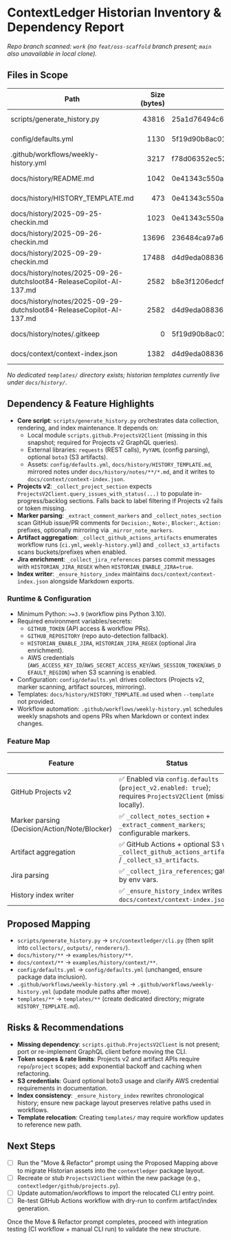 # ContextLedger Historian Inventory & Dependency Report

_Repo branch scanned: `work` (no `feat/oss-scaffold` branch present; `main` also unavailable in local clone)._ 

## Files in Scope

| Path | Size (bytes) | Last Commit | Commit Date |
| --- | ---: | --- | --- |
| scripts/generate_history.py | 43816 | 25a1d76494c627468efbfd1fc7dae1d54feae797 | 2025-09-30T12:33:06-07:00 |
| config/defaults.yml | 1130 | 5f19d90b8ac01c8c34bc8714083c9ce5f9640326 | 2025-09-26T11:16:31-07:00 |
| .github/workflows/weekly-history.yml | 3217 | f78d06352ec527ebc397c54a59b5c87515226f60 | 2025-09-26T13:56:13-07:00 |
| docs/history/README.md | 1042 | 0e41343c550ad95eabead4727f2959d4a7058f48 | 2025-09-26T10:55:11-07:00 |
| docs/history/HISTORY_TEMPLATE.md | 473 | 0e41343c550ad95eabead4727f2959d4a7058f48 | 2025-09-26T10:55:11-07:00 |
| docs/history/2025-09-25-checkin.md | 1023 | 0e41343c550ad95eabead4727f2959d4a7058f48 | 2025-09-26T10:55:11-07:00 |
| docs/history/2025-09-26-checkin.md | 13696 | 236484ca97a620b4c222e4ebb4cad80bbfa047db | 2025-09-26T14:56:03-07:00 |
| docs/history/2025-09-29-checkin.md | 17488 | d4d9eda08836c72a84529c30f34b9c2715651a84 | 2025-09-29T10:14:38-07:00 |
| docs/history/notes/2025-09-26-dutchsloot84-ReleaseCopilot-AI-137.md | 2582 | b8e3f1206edcf20964093e626ddf51449fd218d5 | 2025-09-26T21:59:45+00:00 |
| docs/history/notes/2025-09-29-dutchsloot84-ReleaseCopilot-AI-137.md | 2582 | d4d9eda08836c72a84529c30f34b9c2715651a84 | 2025-09-29T10:14:38-07:00 |
| docs/history/notes/.gitkeep | 0 | 5f19d90b8ac01c8c34bc8714083c9ce5f9640326 | 2025-09-26T11:16:31-07:00 |
| docs/context/context-index.json | 1382 | d4d9eda08836c72a84529c30f34b9c2715651a84 | 2025-09-29T10:14:38-07:00 |

_No dedicated `templates/` directory exists; historian templates currently live under `docs/history/`._

## Dependency & Feature Highlights

- **Core script**: `scripts/generate_history.py` orchestrates data collection, rendering, and index maintenance. It depends on:
  - Local module `scripts.github.ProjectsV2Client` (missing in this snapshot; required for Projects v2 GraphQL queries).
  - External libraries: `requests` (REST calls), `PyYAML` (config parsing), optional `boto3` (S3 artifacts).
  - Assets: `config/defaults.yml`, `docs/history/HISTORY_TEMPLATE.md`, mirrored notes under `docs/history/notes/**/*.md`, and it writes to `docs/context/context-index.json`.
- **Projects v2**: `_collect_project_section` expects `ProjectsV2Client.query_issues_with_status(...)` to populate in-progress/backlog sections. Falls back to label filtering if Projects v2 fails or token missing.
- **Marker parsing**: `_extract_comment_markers` and `_collect_notes_section` scan GitHub issue/PR comments for `Decision:`, `Note:`, `Blocker:`, `Action:` prefixes, optionally mirroring via `_mirror_note_markers`.
- **Artifact aggregation**: `_collect_github_actions_artifacts` enumerates workflow runs (`ci.yml`, `weekly-history.yml`) and `_collect_s3_artifacts` scans buckets/prefixes when enabled.
- **Jira enrichment**: `_collect_jira_references` parses commit messages with `HISTORIAN_JIRA_REGEX` when `HISTORIAN_ENABLE_JIRA=true`.
- **Index writer**: `_ensure_history_index` maintains `docs/context/context-index.json` alongside Markdown exports.

### Runtime & Configuration

- Minimum Python: `>=3.9` (workflow pins Python 3.10).
- Required environment variables/secrets:
  - `GITHUB_TOKEN` (API access & workflow PRs).
  - `GITHUB_REPOSITORY` (repo auto-detection fallback).
  - `HISTORIAN_ENABLE_JIRA`, `HISTORIAN_JIRA_REGEX` (optional Jira enrichment).
  - AWS credentials (`AWS_ACCESS_KEY_ID`/`AWS_SECRET_ACCESS_KEY`/`AWS_SESSION_TOKEN`/`AWS_DEFAULT_REGION`) when S3 scanning is enabled.
- Configuration: `config/defaults.yml` drives collectors (Projects v2, marker scanning, artifact sources, mirroring).
- Templates: `docs/history/HISTORY_TEMPLATE.md` used when `--template` not provided.
- Workflow automation: `.github/workflows/weekly-history.yml` schedules weekly snapshots and opens PRs when Markdown or context index changes.

### Feature Map

| Feature | Status | Implementation Notes |
| --- | --- | --- |
| GitHub Projects v2 | ✅ Enabled via `config.defaults` (`project_v2.enabled: true`); requires `ProjectsV2Client` (missing locally). |
| Marker parsing (Decision/Action/Note/Blocker) | ✅ `_collect_notes_section` + `_extract_comment_markers`; configurable markers. |
| Artifact aggregation | ✅ GitHub Actions + optional S3 via `_collect_github_actions_artifacts` / `_collect_s3_artifacts`. |
| Jira parsing | ✅ `_collect_jira_references`; gated by env vars. |
| History index writer | ✅ `_ensure_history_index` writes `docs/context/context-index.json`. |

## Proposed Mapping

- `scripts/generate_history.py` → `src/contextledger/cli.py` (then split into `collectors/`, `outputs/`, `renderers/`).
- `docs/history/**` → `examples/history/**`.
- `docs/context/**` → `examples/history/context/**`.
- `config/defaults.yml` → `config/defaults.yml` (unchanged, ensure package data inclusion).
- `.github/workflows/weekly-history.yml` → `.github/workflows/weekly-history.yml` (update module paths after move).
- `templates/**` → `templates/**` (create dedicated directory; migrate `HISTORY_TEMPLATE.md`).

## Risks & Recommendations

- **Missing dependency**: `scripts.github.ProjectsV2Client` is not present; port or re-implement GraphQL client before moving the CLI.
- **Token scopes & rate limits**: Projects v2 and artifact APIs require `repo`/`project` scopes; add exponential backoff and caching when refactoring.
- **S3 credentials**: Guard optional boto3 usage and clarify AWS credential requirements in documentation.
- **Index consistency**: `_ensure_history_index` rewrites chronological history; ensure new package layout preserves relative paths used in workflows.
- **Template relocation**: Creating `templates/` may require workflow updates to reference new path.

## Next Steps

- [ ] Run the "Move & Refactor" prompt using the Proposed Mapping above to migrate Historian assets into the `contextledger` package layout.
- [ ] Recreate or stub `ProjectsV2Client` within the new package (e.g., `contextledger/github/projects.py`).
- [ ] Update automation/workflows to import the relocated CLI entry point.
- [ ] Re-test GitHub Actions workflow with dry-run to confirm artifact/index generation.

Once the Move & Refactor prompt completes, proceed with integration testing (CI workflow + manual CLI run) to validate the new structure.
